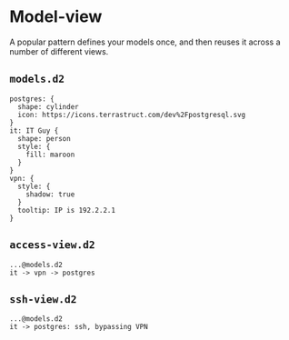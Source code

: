# Model-view

A popular pattern defines your models once, and then reuses it across a number of
different views.

## `models.d2`
```d2
postgres: {
  shape: cylinder
  icon: https://icons.terrastruct.com/dev%2Fpostgresql.svg
}
it: IT Guy {
  shape: person
  style: {
    fill: maroon
  }
}
vpn: {
  style: {
    shadow: true
  }
  tooltip: IP is 192.2.2.1
}

```

## `access-view.d2`
```d2
...@models.d2
it -> vpn -> postgres
```

## `ssh-view.d2`
```d2
...@models.d2
it -> postgres: ssh, bypassing VPN
```
